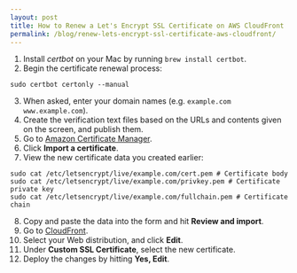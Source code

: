 ```yaml
---
layout: post
title: How to Renew a Let's Encrypt SSL Certificate on AWS CloudFront
permalink: /blog/renew-lets-encrypt-ssl-certificate-aws-cloudfront/
---
```


1. Install *certbot* on your Mac by running `brew install certbot`.
2. Begin the certificate renewal process:

```
sudo certbot certonly --manual
```

3. When asked, enter your domain names (e.g. `example.com www.example.com`).
4. Create the verification text files based on the URLs and contents given on the screen, and publish them.
5. Go to [Amazon Certificate Manager](https://console.aws.amazon.com/acm/home?region=us-east-1#/).
6. Click **Import a certificate**.
7. View the new certificate data you created earlier:

```
sudo cat /etc/letsencrypt/live/example.com/cert.pem # Certificate body
sudo cat /etc/letsencrypt/live/example.com/privkey.pem # Certificate private key
sudo cat /etc/letsencrypt/live/example.com/fullchain.pem # Certificate chain
```

8. Copy and paste the data into the form and hit **Review and import**.
9. Go to [CloudFront](https://console.aws.amazon.com/cloudfront/home?region=us-east-1).
10. Select your Web distribution, and click **Edit**.
11. Under **Custom SSL Certificate**, select the new certificate.
12. Deploy the changes by hitting **Yes, Edit**.

